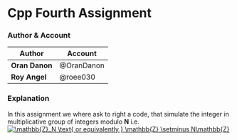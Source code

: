 # Cpp Fourth Assignment 

### Author & Account

| Author  | Account |
| ------------- | ------------- |
| **Oran Danon**  | @OranDanon  |
| **Roy Angel**  | @roee030  |

### Explanation

In this assignment we where ask to right a code, that simulate the integer in multiplicative group of integers modulo **N** i.e. <a href="https://www.codecogs.com/eqnedit.php?latex=\inline&space;\bg_white&space;\mathbb{Z}_N&space;\text{&space;or&space;equivalently&space;}&space;\mathbb{Z}&space;\setminus&space;N\mathbb{Z}" target="_blank"><img src="https://latex.codecogs.com/gif.latex?\inline&space;\bg_white&space;\mathbb{Z}_N&space;\text{&space;or&space;equivalently&space;}&space;\mathbb{Z}&space;\setminus&space;N\mathbb{Z}" title="\mathbb{Z}_N \text{ or equivalently } \mathbb{Z} \setminus N\mathbb{Z}" /></a>